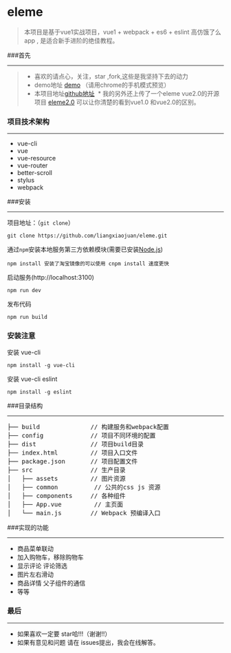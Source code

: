 # eleme
>  本项目是基于vue1实战项目，vue1 + webpack + es6 + eslint 高仿饿了么app , 是适合新手进阶的绝佳教程。

###首先

***
>  * 喜欢的请点心，关注，star ,fork,这些是我坚持下去的动力
>  * demo地址 [demo](http://liangxiaojuan.github.io/elem/index#/goods) （请用chrome的手机模式预览）
>  * 本项目地址[github地址](https://github.com/jueshiwl/eleme)
>  * 我的另外还上传了一个eleme vue2.0的开源项目 [eleme2.0]() 可以让你清楚的看到vue1.0 和vue2.0的区别。


### 项目技术架构
***
*  vue-cli
*  vue
*  vue-resource
*  vue-router
*  better-scroll
*  stylus
*  webpack

###安装
***
项目地址：（`git clone`）
```shell
git clone https://github.com/liangxiaojuan/eleme.git
```
通过`npm`安装本地服务第三方依赖模块(需要已安装[Node.js](https://nodejs.org/))

```
npm install 安装了淘宝镜像的可以使用 cnpm install 速度更快
```
启动服务(http://localhost:3100)

```
npm run dev
```
发布代码

```
npm run build
```
### 安装注意
安装 vue-cli
```
npm install -g vue-cli

```
安装 vue-cli eslint
```
npm install -g eslint
```

###目录结构
***
<pre>
├── build              // 构建服务和webpack配置
├── config             // 项目不同环境的配置
├── dist               // 项目build目录
├── index.html         // 项目入口文件
├── package.json       // 项目配置文件
├── src                // 生产目录
│   ├── assets         // 图片资源
│   ├── common          // 公共的css js 资源
│   ├── components     // 各种组件
│   ├── App.vue         // 主页面 
│   └── main.js        // Webpack 预编译入口
</pre>

###实现的功能
***
* 商品菜单联动
* 加入购物车，移除购物车
* 显示评论 评论筛选
* 图片左右滑动
* 商品详情  父子组件的通信
* 等等

### 最后
***
* 如果喜欢一定要 star哈!!!（谢谢!!）
* 如果有意见和问题 请在 issues提出，我会在线解答。
